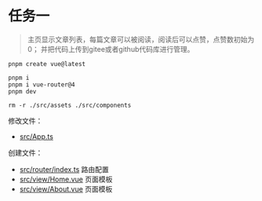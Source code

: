 # 任务一

> 主页显示文章列表，每篇文章可以被阅读，阅读后可以点赞，点赞数初始为0；
> 并把代码上传到gitee或者github代码库进行管理。

```shell
pnpm create vue@latest

pnpm i
pnpm i vue-router@4
pnpm dev

rm -r ./src/assets ./src/components
```

修改文件：
 - [src/App.ts](../App.vue)

创建文件：

 - [src/router/index.ts](../router/index.ts) 路由配置
 - [src/view/Home.vue](../views/Home.vue) 页面模板
 - [src/view/About.vue](../views/About.vue) 页面模板

